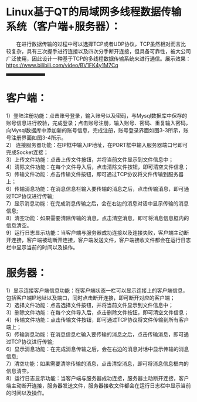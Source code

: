 # Linux基于QT的局域网多线程数据传输系统（客户端+服务器）：

&nbsp;&nbsp;&nbsp;&nbsp;&nbsp;&nbsp;&nbsp;在进行数据传输的过程中可以选择TCP或者UDP协议，TCP虽然相对而言比较复杂，具有三次握手进行连接以及四次分手断开连接，但具备可靠性，被大公司广泛使用，因此设计一种基于TCP的多线程数据传输系统来进行通信。展示效果：https://www.bilibili.com/video/BV1FK4y1M7Cq
<hr style=" border:solid; width:100px; height:1px;" color=#000000 size=1">

# 客户端：
1）登陆注册功能：点击账号登录，输入账号以及密码，与Mysql数据库中保存的账号信息进行校验，完成登录；点击账号注册，输入账号、密码、重复输入密码，向Mysql数据库中添加新的账号信息，完成注册，账号登录界面如图3-3所示，账号注册界面如图3-4所示。<br />
2） 连接服务器功能：在IP框中输入IP地址，在PORT框中输入服务器端口号即可完成Socket连接；<br />
3）上传文件功能：点击上传文件按钮，并将当前文件显示到文件信息中；<br />
4）清除文件功能：在每个文件导入后，点击清除文件按钮，即可清空文件信息；<br />
5）传输文件功能：点击传输文件按钮，即可通过TCP协议将文件传输到服务器上；<br />
6）传输消息功能：在消息信息栏输入要传输的消息之后，点击传输消息，即可通过TCP协议进行传输;<br />
7）显示消息功能：在完成消息传输之后，会在右边的消息对话中显示传输的消息信息;<br />
8）清空功能：如果需要清除传输的消息，点击清空消息，即可将消息信息框内的信息清空。<br />
9）运行日志显示功能：当客户端与服务器成功连接以及连接失败，客户端主动断开连接，客户端被动断开连接，客户端发送文件，客户端接收文件都会在运行日志栏中显示当前的时间以及操作。

# 服务器：
1）显示连接客户端信息功能：在客户端状态一栏可以显示连接上的客户端信息，包括客户端IP地址以及端口，同时点击断开连接，即可断开对应的客户端；<br />
2）选择文件功能：点击选择文件按钮，并将当前文件显示到文件信息中；<br />
3）删除文件功能：在每个文件导入后，点击删除文件按钮，即可清空文件信息；<br />
4）传输文件功能：点击传输文件按钮，即可通过TCP协议将文件传输到所有客户端上；<br />
5）传输消息功能：在消息信息栏输入要传输的消息之后，点击传输消息，即可通过TCP协议进行传输;<br />
6）显示消息功能：在完成消息传输之后，会在右边的消息对话中显示传输的消息信息;<br />
7）清空功能：如果需要清除传输的消息，点击清空消息，即可将消息信息框内的信息清空。<br />
8）运行日志显示功能：当客户端与服务器成功连接，服务器主动断开连接，客户端主动断开连接，服务器发送文件，服务器接收文件都会在运行日志栏中显示当前的时间以及操作。
